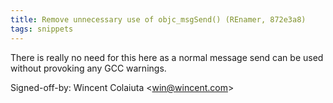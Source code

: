 ```yaml
---
title: Remove unnecessary use of objc_msgSend() (REnamer, 872e3a8)
tags: snippets
---
```


There is really no need for this here as a normal message send can be used without provoking any GCC warnings.

Signed-off-by: Wincent Colaiuta &lt;win@wincent.com&gt;
